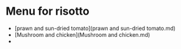 # Menu for risotto

* [prawn and sun-dried tomato](prawn and sun-dried tomato.md)
* [Mushroom and chicken](Mushroom and chicken.md)
* 